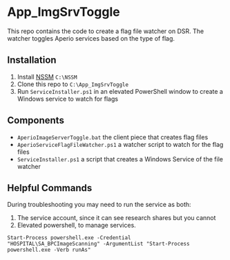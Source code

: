 # App_ImgSrvToggle

This repo contains the code to create a flag file watcher on DSR. The watcher toggles Aperio services based on the type of flag.

## Installation
1. Install [NSSM](https://nssm.cc/to) `C:\NSSM`
1. Clone this repo to `C:\App_ImgSrvToggle`
1. Run `ServiceInstaller.ps1` in an elevated PowerShell window to create a Windows service to watch for flags

## Components
 - `AperioImageServerToggle.bat` the client piece that creates flag files
 - `AperioServiceFlagFileWatcher.ps1` a watcher script to watch for the flag files
 - `ServiceInstaller.ps1` a script that creates a Windows Service of the file watcher

## Helpful Commands
During troubleshooting you may need to run the service as both:
1. The service account, since it can see research shares but you cannot
1. Elevated powershell, to manage services.
```
Start-Process powershell.exe -Credential "HOSPITAL\SA_BPCImageScanning" -ArgumentList "Start-Process powershell.exe -Verb runAs"
```